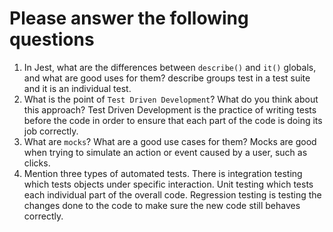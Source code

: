 # Please answer the following questions

1.  In Jest, what are the differences between `describe()` and `it()` globals, and what are good uses for them?
    describe groups test in a test suite and it is an individual test.
2.  What is the point of `Test Driven Development`? What do you think about this approach?
    Test Driven Development is the practice of writing tests before the code in order to ensure that each part of the code is doing its job correctly.
3.  What are `mocks`? What are a good use cases for them?
    Mocks are good when trying to simulate an action or event caused by a user, such as clicks.
4.  Mention three types of automated tests.
    There is integration testing which tests objects under specific interaction.
    Unit testing which tests each individual part of the overall code.
    Regression testing is testing the changes done to the code to make sure the new code still behaves correctly.

